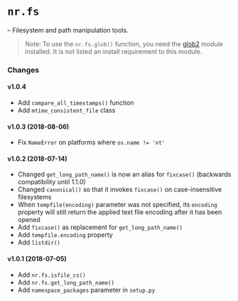 # `nr.fs`

&ndash; Filesystem and path manipulation tools.

> Note: To use the `nr.fs.glob()` function, you need the [glob2] module
> installed. It is not listed an install requirement to this module.

  [glob2]: https://pypi.org/project/glob2/

### Changes

#### v1.0.4

* Add `compare_all_timestamps()` function
* Add `mtime_consistent_file` class

#### v1.0.3 (2018-08-06)

* Fix `NameError` on platforms where `os.name != 'nt'`

#### v1.0.2 (2018-07-14)

* Changed `get_long_path_name()` is now an alias for `fixcase()`
  (backwards compatibility until 1.1.0)
* Changed `canonical()` so that it invokes `fixcase()` on case-insensitive
  filesystems
* When `tempfile(encoding)` parameter was not specified, its `encoding`
  property will still return the applied text file encoding after it
  has been opened
* Add `fixcase()` as replacement for `get_long_path_name()`
* Add `tempfile.encoding` property
* Add `listdir()`

#### v1.0.1 (2018-07-05)

* Add `nr.fs.isfile_cs()`
* Add `nr.fs.get_long_path_name()`
* Add `namespace_packages` parameter in `setup.py`
